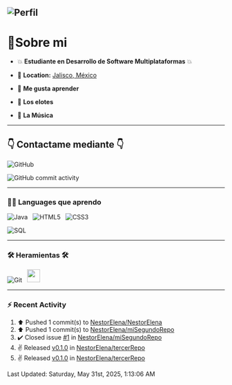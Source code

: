 
![Perfil](https://capsule-render.vercel.app/api?type=waving&height=300&color=gradient&text=Nestor%20Elena%20&fontAlign=50&textBg=false&animation=twinkling&strokeWidth=1)
---

 <h1>🔌Sobre mi </h1>

- :boom: **Estudiante en Desarrollo de Software Multiplataformas** :boom:

- 📍 **Location:** <a href="https://maps.app.goo.gl/Qa86PXzRYnqsuYJ69">Jalisco, México</a>

- :brain: **Me gusta aprender**

- :corn: **Los elotes**

- :guitar: **La Música**

---

## :point_down: Contactame mediante :point_down:

 ![GitHub](https://img.shields.io/website?url=https%3A%2F%2Fgithub.com%2FNestorElena
 )

![GitHub commit activity](https://img.shields.io/github/commit-activity/m/NestorElena/NestorElena)

---

 <h3>👨‍💻 Languages que aprendo</h3>

![Java](https://img.shields.io/badge/Java-ED8B00?style=for-the-badge&logo=openjdk&logoColor=white)&nbsp;&nbsp;
![HTML5](https://img.shields.io/badge/HTML5-E34F26?style=for-the-badge&logo=html5&logoColor=white)&nbsp;&nbsp;
![CSS3](https://img.shields.io/badge/CSS3-1572B6?style=for-the-badge&logo=css3&logoColor=white)&nbsp;&nbsp;

![SQL](https://img.shields.io/badge/SQL-316192?style=for-the-badge&logo=postgresql&logoColor=white)&nbsp;&nbsp;

 ---

### 🛠️ **Heramientas** 🛠️

![Git](https://img.shields.io/badge/Git-F05032?style=for-the-badge&logo=git&logoColor=white)&nbsp;&nbsp;
<img style='height: 30px;' src="https://img.shields.io/badge/GitHub-181717?style=for-the-badge&logo=github&logoColor=white" />&nbsp;&nbsp;

---

### :zap: Recent Activity
<!--RECENT_ACTIVITY:start-->
1. ⬆️ Pushed 1 commit(s) to [NestorElena/NestorElena](https://github.com/NestorElena/NestorElena)<br>
2. ⬆️ Pushed 1 commit(s) to [NestorElena/miSegundoRepo](https://github.com/NestorElena/miSegundoRepo)<br>
3. ✔️ Closed issue [#1](https://github.com/NestorElena/miSegundoRepo/issues/1) in [NestorElena/miSegundoRepo](https://github.com/NestorElena/miSegundoRepo)<br>
4. ✌️ Released [v0.1.0](https://github.com/NestorElena/tercerRepo/releases/tag/v0.1.0) in [NestorElena/tercerRepo](https://github.com/NestorElena/tercerRepo)<br>
5. ✌️ Released [v0.1.0](https://github.com/NestorElena/tercerRepo/releases/tag/v0.1.0) in [NestorElena/tercerRepo](https://github.com/NestorElena/tercerRepo)<br>
<!--RECENT_ACTIVITY:end-->
<!--RECENT_ACTIVITY:last_update-->
Last Updated: Saturday, May 31st, 2025, 1:13:06 AM
<!--RECENT_ACTIVITY:last_update_end-->
